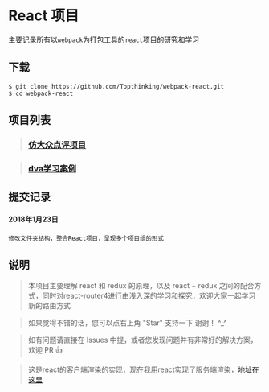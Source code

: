 # React 项目

主要记录所有以`webpack`为打包工具的`react`项目的研究和学习

## 下载

```shell
$ git clone https://github.com/Topthinking/webpack-react.git
$ cd webpack-react
```

## 项目列表

>	### [仿大众点评项目](./dianping/README.md)

>	### [dva学习案例](./dva/README.md)


## 提交记录

#### 2018年1月23日
```
修改文件夹结构，整合React项目，呈现多个项目组的形式
```
## 说明

>  本项目主要理解 react 和 redux 的原理，以及 react + redux 之间的配合方式，同时对react-router4进行由浅入深的学习和探究，欢迎大家一起学习新的路由方式

>  如果觉得不错的话，您可以点右上角 "Star" 支持一下 谢谢！ ^_^

>  如有问题请直接在 Issues 中提，或者您发现问题并有非常好的解决方案，欢迎 PR 👍

>  这是react的客户端渲染的实现，现在我用react实现了服务端渲染，[地址在这里](https://github.com/Topthinking/react-ssr)